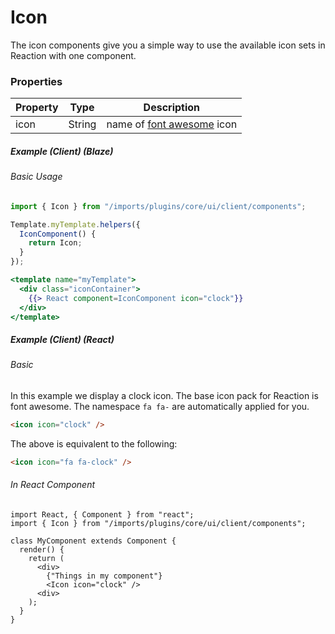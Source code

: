 # Icon

The icon components give you a simple way to use the available icon sets in Reaction with one component.

### Properties

| Property | Type   | Description                                                              |
| -------- | ------ | ------------------------------------------------------------------------ |
| icon     | String | name of [font awesome](https://fortawesome.github.io/Font-Awesome/) icon |

##### Example (Client) (Blaze)

###### Basic Usage

```javascript
import { Icon } from "/imports/plugins/core/ui/client/components";

Template.myTemplate.helpers({
  IconComponent() {
    return Icon;
  }
});
```

```handlebars
<template name="myTemplate">
  <div class="iconContainer">
    {{> React component=IconComponent icon="clock"}}
  </div>
</template>
```

##### Example (Client) (React)

###### Basic

In this example we display a clock icon. The base icon pack for Reaction is font awesome. The namespace `fa fa-` are automatically applied for you.

```html
<icon icon="clock" />
```

The above is equivalent to the following:

```html
<icon icon="fa fa-clock" />
```

###### In React Component

```
import React, { Component } from "react";
import { Icon } from "/imports/plugins/core/ui/client/components";

class MyComponent extends Component {
  render() {
    return (
      <div>
        {"Things in my component"}
        <Icon icon="clock" />
      <div>
    );
  }
}
```
